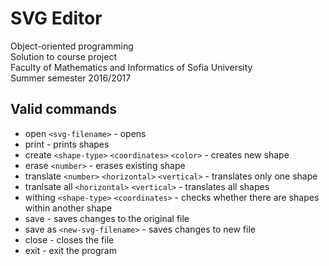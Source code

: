 # SVG Editor
Object-oriented programming<br>
Solution to course project<br>
Faculty of Mathematics and Informatics of Sofia University<br>
Summer semester 2016/2017<br>

##	Valid commands
* open `<svg-filename>` - opens <svg-filename>
* print - prints shapes
* create `<shape-type>` `<coordinates>` `<color>` - creates new shape
* erase `<number>` - erases existing shape
* translate `<number>` `<horizontal>` `<vertical>` - translates only one shape
* tranlsate all `<horizontal>` `<vertical>` - translates all shapes
* withing `<shape-type>` `<coordinates>` - checks whether there are shapes within another shape
* save - saves changes to the original file
* save as `<new-svg-filename>` - saves changes to new file
* close - closes the file
* exit - exit the program
